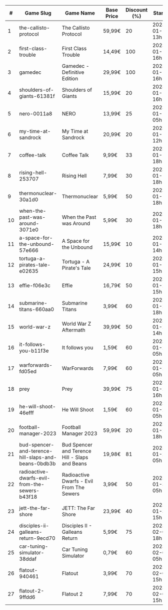 |#|Game Slug|Game Name|Base Price|Discount (%)|Starts|Ends|
|---|---|---|---|---|---|---|
|1|the-callisto-protocol|The Callisto Protocol|59,99€|20|2023-01-12 13h|2023-01-19 13h|
|2|first-class-trouble|First Class Trouble|14,49€|100|2023-01-12 16h|2023-01-19 16h|
|3|gamedec|Gamedec - Definitive Edition|29,99€|100|2023-01-12 16h|2023-01-19 16h|
|4|shoulders-of-giants-61381f|Shoulders of Giants|15,99€|20|2023-01-12 16h|2023-01-26 16h|
|5|nero-0011a8|NERO|13,99€|25|2023-01-13 05h|2023-01-20 05h|
|6|my-time-at-sandrock|My Time at Sandrock|20,99€|20|2023-01-16 12h|2023-01-25 12h|
|7|coffee-talk|Coffee Talk|9,99€|33|2023-01-17 18h|2023-01-24 18h|
|8|rising-hell-253707|Rising Hell|7,99€|30|2023-01-17 18h|2023-01-24 18h|
|9|thermonuclear-30a1d0|Thermonuclear|5,99€|50|2023-01-17 18h|2023-01-24 18h|
|10|when-the-past-was-around-3071e0|When the Past was Around|5,99€|30|2023-01-18 18h|2023-01-24 18h|
|11|a-space-for-the-unbound-57e666|A Space for the Unbound|15,99€|10|2023-01-19 14h|2023-01-26 14h|
|12|tortuga-a-pirates-tale-e02635|Tortuga - A Pirate's Tale|24,99€|10|2023-01-19 15h|2023-01-25 15h|
|13|effie-f06e3c|Effie|16,79€|50|2023-01-20 15h|2023-02-06 15h|
|14|submarine-titans-660aa0|Submarine Titans|3,99€|60|2023-01-20 18h|2023-01-24 18h|
|15|world-war-z|World War Z Aftermath|39,99€|50|2023-01-23 14h|2023-01-30 01h|
|16|it-follows-you-b11f3e|It follows you|1,59€|60|2023-01-24 05h|2023-02-08 05h|
|17|warforwards-fd05ed|WarForwards|7,99€|60|2023-01-24 05h|2023-01-31 05h|
|18|prey|Prey|39,99€|75|2023-01-24 16h|2023-01-31 16h|
|19|he-will-shoot-46efff|He Will Shoot|1,59€|60|2023-01-25 05h|2023-02-08 05h|
|20|football-manager-2023|Football Manager 2023|59,99€|20|2023-01-26 18h|2023-02-02 18h|
|21|bud-spencer-and-terence-hill-slaps-and-beans-0bdb3b|Bud Spencer and Terence Hill - Slaps and Beans|19,98€|81|2023-01-27 05h|2023-02-12 05h|
|22|radioactive-dwarfs-evil-from-the-sewers-b43f18|Radioactive Dwarfs - Evil From The Sewers|3,99€|50|2023-01-31 05h|2023-02-07 05h|
|23|jett-the-far-shore|JETT: The Far Shore|23,99€|40|2023-01-31 15h|2023-02-14 15h|
|24|disciples-ii-galleans-return-9ecd70|Disciples II - Galleans Return|5,99€|75|2023-02-02 18h|2023-02-16 18h|
|25|car-tuning-simulator-38ddaf|Car Tuning Simulator|0,79€|60|2023-02-05 05h|2023-02-24 05h|
|26|flatout-940461|Flatout|3,99€|70|2023-02-06 15h|2023-02-20 15h|
|27|flatout-2-9ffdd6|Flatout 2|7,99€|70|2023-02-06 15h|2023-02-20 15h|
